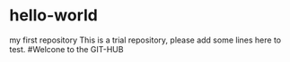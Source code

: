 # hello-world
my first repository
This is a trial repository, please add some lines here to test.
#Welcone to the GIT-HUB
